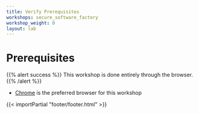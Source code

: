 ```yaml
---
title: Verify Prerequisites
workshops: secure_software_factory
workshop_weight: 0
layout: lab
---
```


# Prerequisites

{{% alert success %}}
This workshop is done entirely through the browser.
{{% /alert %}}

- [Chrome][1] is the preferred browser for this workshop

[1]: https://www.google.com/chrome/


{{< importPartial "footer/footer.html" >}}
